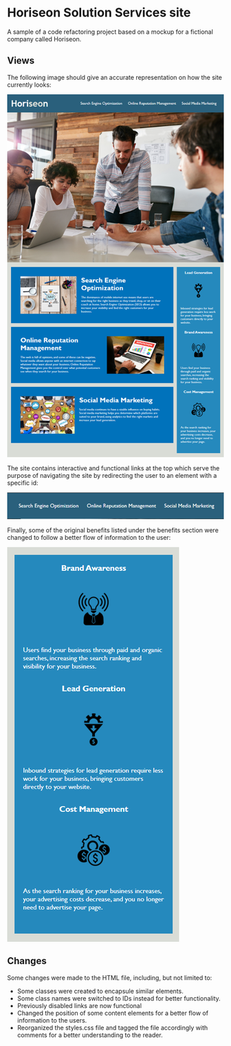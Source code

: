 # Horiseon Solution Services site
A sample of a code refactoring project based on a mockup for a fictional company called Horiseon.

## Views

The following image should give an accurate representation on how the site currently looks:

![The Horiseon webpage includes a navigation bar, a header image, and cards with text and images at the bottom of the page.](./assets/images/readme/01-html-css-git-homework-demo.png)

The site contains interactive and functional links at the top which serve the purpose of navigating the site by redirecting the user to an element with a specific id:

![The navigation bar includes links for the following topics: Search Engine Optimization, Online Reputation Management, and Social Media Marketing.](./assets/images/readme/01-html-css-git-homework-interactive-links.png)

Finally, some of the original benefits listed under the benefits section were changed to follow a better flow of information to the user:

![The Horiseon webpage includes a navigation bar, a header image, and cards with text and images at the bottom of the page.](./assets/images/readme/01-html-css-git-homework-benefits.png)

## Changes

Some changes were made to the HTML file, including, but not limited to:

* Some classes were created to encapsule similar elements.
* Some class names were switched to IDs instead for better functionality.
* Previously disabled links are now functional
* Changed the position of some content elements for a better flow of information to the users.
* Reorganized the styles.css file and tagged the file accordingly with comments for a better understanding to the reader.
